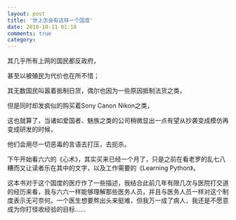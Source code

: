 ```yaml
---
layout: post
title: '世上怎会有这样一个国度'
date: 2010-10-11 01:10
comments: true
category: 
---
```

    

其几乎所有上网的国民都反政府，

 

甚至以被殖民为代价也在所不惜；

 

其无数国民叫嚣着抵制日货，偶尔也因为一些原因抵制法货之类，

 

但是同时却发疯似的购买着Sony Canon Nikon之类，

 

这也就算了，当诸如爱国者、魅族之类的公司稍微显出一点有望从抄袭变成模仿再变成研发的时候，

 

他们会用尽一切恶毒的言语去打压，去扼杀。

 

 

下午开始看六六的《心术》，其实买来已经一个月了，只是之前在看老罗的乱七八糟而又让读者乐在其中的文字，以及工作需要的《Learning Python》。

 

这本书对于这个国度的医疗作了一些描述，我结合此前几年有限几次与医院打交道的经历来看，我与六六一样能够理解那些医务人员，并且与医务人员一样对这个制度表示无可奈何。一个医生想要熬出头来挺难，但我万一成了病人，我还是不愿意成为你打怪收经验的目标……

